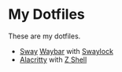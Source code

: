# My Dotfiles

These are my dotfiles.

- [Sway](./sway) [Waybar](./waybar) with [Swaylock](./swaylock)
- [Alacritty](./alacritty) with [Z Shell](./zsh)
